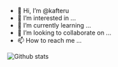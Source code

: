 - 👋 Hi, I’m @kafteru
- 👀 I’m interested in ...
- 🌱 I’m currently learning ...
- 💞️ I’m looking to collaborate on ...
- 📫 How to reach me ...

![Github stats](https://github-readme-stats.vercel.app/api?username=kafteru&show_icons=true&theme=radical)
<!---
kafteru/kafteru is a ✨ special ✨ repository because its `README.md` (this file) appears on your GitHub profile.
You can click the Preview link to take a look at your changes.
--->
